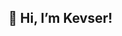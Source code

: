 ## 👋 Hi, I’m Kevser!
<!-- - 👀 I’m interested in 
- 🌱 I’m currently learning ...
- 💞️ I’m looking to collaborate on ...
- 📫 How to reach me ... -->

<!---
kdurak/kdurak is a ✨ special ✨ repository because its `README.md` (this file) appears on your GitHub profile.
You can click the Preview link to take a look at your changes.
--->
